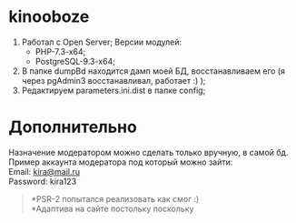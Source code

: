# kinooboze
1. Работал с Open Server;
	Версии модулей:
	-	PHP-7.3-x64;
	-	PostgreSQL-9.3-x64;
2. В папке dumpBd находится дамп моей БД, восстанавливаем его (я через pgAdmin3 восстанавливал, работает :) );
3. Редактируем parameters.ini.dist в папке config;

# Дополнительно
Назначение модератором можно сделать только вручную, в самой бд.  
Пример аккаунта модератора под который можно зайти:  
Email: kira@mail.ru  
Password: kira123  
  
>*PSR-2 попытался реализовать как смог :)  
>*Адаптива на сайте постольку поскольку
